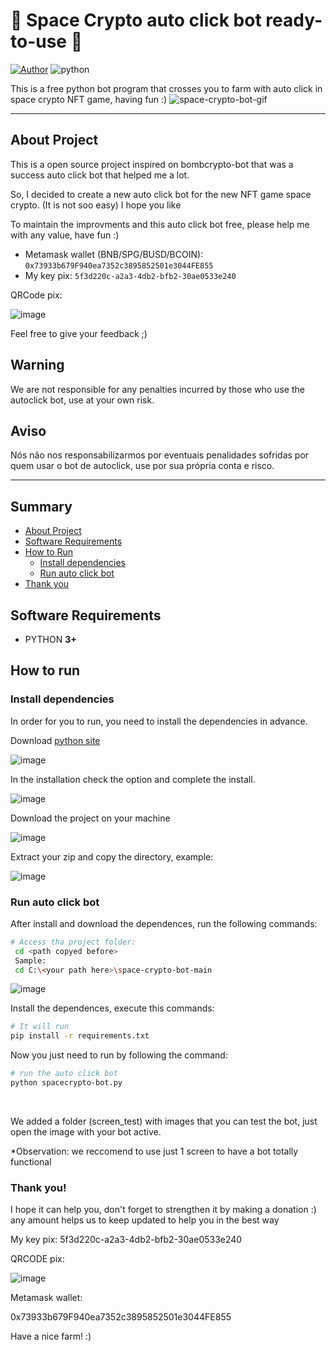 # 🚀 Space Crypto auto click bot ready-to-use 🚀

[![Author](https://img.shields.io/badge/author-cryptotwins-blue)]() ![python](https://img.shields.io/badge/python-%5E%203-green) 

This is a free python bot program that crosses you to farm with auto click in space crypto NFT game, having fun :)
![space-crypto-bot-gif](https://user-images.githubusercontent.com/98666682/151814564-28a2d83e-2212-49a7-8e59-8d4ddd2acdb2.gif)

---
## About Project


This is a open source project inspired on bombcrypto-bot that was a success auto click bot that helped me a lot.

So, I decided to create a new auto click bot for the new NFT game space crypto. (It is not soo easy) I hope you like 

To maintain the improvments and this auto click bot free, please help me with any value, have fun :)

- Metamask wallet (BNB/SPG/BUSD/BCOIN):  `0x73933b679F940ea7352c3895852501e3044FE855`
- My key pix: `5f3d220c-a2a3-4db2-bfb2-30ae0533e240`

QRCode pix:

![image](https://user-images.githubusercontent.com/98666682/151678042-ad125099-297c-4c5d-a5f3-92b083733b55.png)


Feel free to give your feedback ;)

## Warning

We are not responsible for any penalties incurred by those who use the autoclick bot, use at your own risk.

## Aviso 

Nós não nos responsabilizarmos por eventuais penalidades sofridas por quem usar o bot de autoclick, use por sua própria conta e risco.

---
## Summary

<!--ts-->

- [About Project](#about-project)
- [Software Requirements](#software-requirements)
- [How to Run](#how-to-run)
  - [Install dependencies](#install-dependencies)
  - [Run auto click bot](#run-auto-click-bot)
- [Thank you](#thank-you)
  <!--te-->
  </br>


## Software Requirements

- PYTHON **3+**
  </br>


## How to run

### Install dependencies

In order for you to run, you need to install the dependencies in advance. 

Download [python site](https://www.python.org/downloads/) 

![image](https://user-images.githubusercontent.com/98666682/151677437-87fea683-60dd-495a-a2e4-4ec28bb7a04c.png)

In the installation check the option and complete the install.

![image](https://user-images.githubusercontent.com/98666682/151677529-96ed2731-3ac9-412c-bd7f-9b629cee8ebb.png)


Download the project on your machine

![image](https://user-images.githubusercontent.com/98666682/151677578-60b29bad-6c67-4e73-9c3b-65a0398e76fc.png)

Extract your zip and copy the directory, example:

![image](https://user-images.githubusercontent.com/98666682/151678334-874b554b-723e-47d3-bc5e-63bceb43ae27.png)

### Run auto click bot

After install and download the dependences, run the following commands:


```bash
# Access tha project folder:
 cd <path copyed before> 
 Sample:
 cd C:\<your path here>\space-crypto-bot-main
```
![image](https://user-images.githubusercontent.com/98666682/151678504-5062fd0b-c20f-4162-aea6-4ad263e67da1.png)




Install the dependences, execute this commands:

````bash
# It will run
pip install -r requirements.txt
````

Now you just need to run by following the command:

````bash
# run the auto click bot
python spacecrypto-bot.py
````


</br>

We added a folder (screen_test) with images that you can test the bot, just open the image with your bot active.

*Observation: we reccomend to use just 1 screen to have a bot totally functional

### Thank you! 

I hope it can help you, don't forget to strengthen it by making a donation :) any amount helps us to keep updated to help you in the best way

My key pix:  5f3d220c-a2a3-4db2-bfb2-30ae0533e240

QRCODE pix:

![image](https://user-images.githubusercontent.com/98666682/151678042-ad125099-297c-4c5d-a5f3-92b083733b55.png)

Metamask wallet:

0x73933b679F940ea7352c3895852501e3044FE855


Have a nice farm! :)

</br>
</br>
